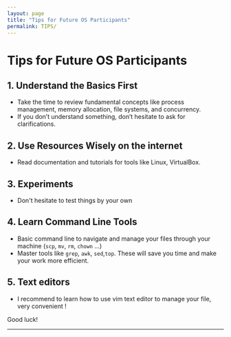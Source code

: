 ```yaml
---
layout: page
title: "Tips for Future OS Participants"
permalink: TIPS/
---
```


# Tips for Future OS Participants


## 1. **Understand the Basics First**
   - Take the time to review fundamental concepts like process management, memory allocation, file systems, and concurrency.
   - If you don’t understand something, don’t hesitate to ask for clarifications.

## 2. **Use Resources Wisely on the internet**
   - Read documentation and tutorials for tools like Linux, VirtualBox.

## 3. **Experiments**
   - Don't hesitate to test things by your own

## 4. **Learn Command Line Tools**
   - Basic command line to navigate and manage your files through your machine (`scp`, `mv`, `rm`, `chown` ...)
   - Master tools like `grep`, `awk`, `sed`,`top`. These will save you time and make your work more efficient.

## 5. Text editors
   - I recommend to learn how to use vim text editor to manage your file, very convenient !

Good luck!

---
